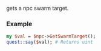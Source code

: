 gets a npc swarm target.
### Example

```perl
my $val = $npc->GetSwarmTarget();
quest::say($val); # Returns uint
```